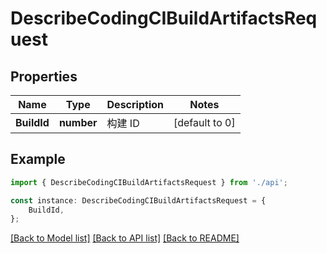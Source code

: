 # DescribeCodingCIBuildArtifactsRequest


## Properties

Name | Type | Description | Notes
------------ | ------------- | ------------- | -------------
**BuildId** | **number** | 构建 ID | [default to 0]

## Example

```typescript
import { DescribeCodingCIBuildArtifactsRequest } from './api';

const instance: DescribeCodingCIBuildArtifactsRequest = {
    BuildId,
};
```

[[Back to Model list]](../README.md#documentation-for-models) [[Back to API list]](../README.md#documentation-for-api-endpoints) [[Back to README]](../README.md)
